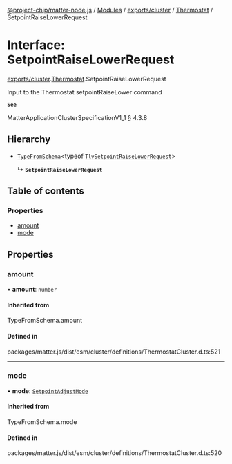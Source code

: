 [@project-chip/matter-node.js](../README.md) / [Modules](../modules.md) / [exports/cluster](../modules/exports_cluster.md) / [Thermostat](../modules/exports_cluster.Thermostat.md) / SetpointRaiseLowerRequest

# Interface: SetpointRaiseLowerRequest

[exports/cluster](../modules/exports_cluster.md).[Thermostat](../modules/exports_cluster.Thermostat.md).SetpointRaiseLowerRequest

Input to the Thermostat setpointRaiseLower command

**`See`**

MatterApplicationClusterSpecificationV1_1 § 4.3.8

## Hierarchy

- [`TypeFromSchema`](../modules/exports_tlv.md#typefromschema)\<typeof [`TlvSetpointRaiseLowerRequest`](../modules/exports_cluster.Thermostat.md#tlvsetpointraiselowerrequest)\>

  ↳ **`SetpointRaiseLowerRequest`**

## Table of contents

### Properties

- [amount](exports_cluster.Thermostat.SetpointRaiseLowerRequest.md#amount)
- [mode](exports_cluster.Thermostat.SetpointRaiseLowerRequest.md#mode)

## Properties

### amount

• **amount**: `number`

#### Inherited from

TypeFromSchema.amount

#### Defined in

packages/matter.js/dist/esm/cluster/definitions/ThermostatCluster.d.ts:521

___

### mode

• **mode**: [`SetpointAdjustMode`](../enums/exports_cluster.Thermostat.SetpointAdjustMode.md)

#### Inherited from

TypeFromSchema.mode

#### Defined in

packages/matter.js/dist/esm/cluster/definitions/ThermostatCluster.d.ts:520
